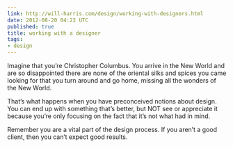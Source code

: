 ```yaml
---
link: http://will-harris.com/design/working-with-designers.html
date: 2012-08-20 04:23 UTC
published: true
title: working with a designer
tags:
- design
---
```


Imagine that you’re Christopher Columbus. You arrive in the New World and are so disappointed there are none of the oriental silks and spices you came looking for that you turn around and go home, missing all the wonders of the New World.

That’s what happens when you have preconceived notions about design. You can end up with something that’s better, but NOT see or appreciate it because you’re only focusing on the fact that it’s not what had in mind.

Remember you are a vital part of the design process. If you aren’t a good client, then you can’t expect good results.
